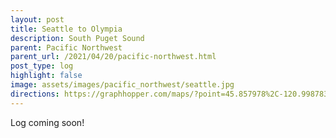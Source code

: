 ```yaml
---
layout: post
title: Seattle to Olympia
description: South Puget Sound
parent: Pacific Northwest
parent_url: /2021/04/20/pacific-northwest.html
post_type: log
highlight: false
image: assets/images/pacific_northwest/seattle.jpg
directions: https://graphhopper.com/maps/?point=45.857978%2C-120.998783&point=45.999943%2C-121.490679&point=46.26908%2C-121.578655&point=46.535942%2C-121.957211&point=46.60884%2C-121.673026&point=46.723859%2C-121.830139&locale=en-us&elevation=true&profile=bike&use_miles=false&selected_detail=Elevation&layer=TF%20Cycle
---
```


<script src="https://cdn.jsdelivr.net/npm/publicalbum@latest/embed-ui.min.js" async></script>
<div class="pa-carousel-widget"
  data-link="https://photos.app.goo.gl/mvdENWKsh8g6hjFBA"
  data-title="High Cascades"
  data-description="36 new photos added to shared album">
  <object data="https://lh3.googleusercontent.com/IeL03Ki1t8NRZKi_wNyxpnogopf-XvEz2FVg6YwjK4WnOi6WxGP-WXJBhyWti_P_hk9Upwrg3MS9yOr52JLg3afpk2uYttycj_Si-drqOyZEz4XKslmOLVjx1L6PaGf7J6syUMvYEQ=w1920-h1080"></object>
  <object data="https://lh3.googleusercontent.com/dGpZ9xii1nuKDwRI1K7HZPw0Y1MyK3aEkNp7ZiJkFHQNy7MgLEHGRK8nXEOCm3rt7BjXpT2o0ZFm9RqXf-rvJZPThYQ2D-D649rjPxIPDQB4RnbnpHbrBeK4FpGqjdlW7dDfOfDxaQ=w1920-h1080"></object>
  <object data="https://lh3.googleusercontent.com/7Vf7USDneuD2IysBLXn1ZQ1DYIR7Ejc1ZNFjHikqZM5bA7osJt9k5yceVdiRNKUzApAiYeunYSiRkkY493qFTrmG3KO0jmunz5xcqxoX6q0HjwS_isbV76LzhZKydb1FpbCF-QBk8w=w1920-h1080"></object>
  <object data="https://lh3.googleusercontent.com/Pbih6GuQ0dcTYoyCnwr1oQ44q-IBXgZDTIzyIe3ywys-Tmd5iiHG28fRNJAYkgX1cyJkKoMB_Eb9qwLciizi5P4u4AzZfVw9W-kyNPBfzkhSZ4oen9TjHwlnkwaS5NqxtH71p8-l-A=w1920-h1080"></object>
  <object data="https://lh3.googleusercontent.com/jyveH9kgYWYjkGO_4Mvq2jW9fqQownm2Gajk9glsuzVp3gnxZMZayEiVCzhNHeLg7JBa_fQjWjQrJ_WcLfIqx7wmzHzDEoh-Nmy_LfVKMeDEJArOT13auCZd9X6GcLUsbSBhbVp2yQ=w1920-h1080"></object>
  <object data="https://lh3.googleusercontent.com/Lz1ysT4gCNzJ7q8F28VxHorD7emxZBoqbAY408-GWEcQk-PIn7FNdn8AFhTSl21iELKiBYPA4vNd8aMYr8KTVuqsiBCNijZIHIa7f8S9rNKc5Qe37p16Zf5N9workIpO6Kym3dguow=w1920-h1080"></object>
  <object data="https://lh3.googleusercontent.com/cPjH2_I7VCa3pnHQ2UydPaGbUdjBOYB7P7JhMz2sDsFFrdeuFhaHRxTAbNXsPMMSTeyfTdRlOBZ0ROFxK__qrdPkmeDeduGuPZAF26Yq0BswP-lfZzd0f5k7fRpVqAz3vNBHQ5zwcw=w1920-h1080"></object>
  <object data="https://lh3.googleusercontent.com/baeo05bFOBLdAQKnHJD95TAutfNXAaWQMC3zoyNaYsEDvy6OnTtv36-U47_IDsWJ5s2-MMY598YR-TmtVz6pSHoSY5fGS5Nx8CrQHQ5uJohqwsZLjd8DZ_H4YYHDk1mmuj4gEGgMxQ=w1920-h1080"></object>
  <object data="https://lh3.googleusercontent.com/x7dTo70fnqIYfsrdTPVFSLnHIei6JY1JUf9D91ATlDFROYNVJoj6-YXU8LKb2t5rlAw2T6aArHVWBuChFQa2KFTqqXQJiY-y63ezRIkrRM12LdF_o5t2heVSvDiF6cLijipv-tUrYA=w1920-h1080"></object>
  <object data="https://lh3.googleusercontent.com/0xs3obssH_rlcUwSfVnWosdhO705p2WxkLsFXlXZ0W-hgAk9ECa0K5Lr3BCsYO3cjIaZO4fZL7RKVi_cUrv9JzEeMVnIHtps2Him5Pqs-EqmIyZuOd-RYhoWAOcnCeszm3UuSfR2Ww=w1920-h1080"></object>
  <object data="https://lh3.googleusercontent.com/e1hB3qjouuyVXWp8JcsPGyjoDaksyusHavj0oJQAOy66W5V1LL_Ry2SvRfjO2s1VYYeacth_e_Zqqnb3byIFPnpihlfzSM17nH6sfj1zCrv0C2f94iCudXops0L66mS5s2tZnId-tw=w1920-h1080"></object>
  <object data="https://lh3.googleusercontent.com/5m83c94ye8E37iULr8GhpzVWd5GXwVQetu6A2raQ5yWyOeVkEOVZ0C6VVvk79PcBX2oaYiykRl0oEjwIBNKwqenvHP8CYMihmBkXLOCA1cXYsrGEXrw5cGWvOl3Y-oORhnttTuUYLQ=w1920-h1080"></object>
  <object data="https://lh3.googleusercontent.com/vv8-LHq7kZIz9vOVO7AazipC28Y2BGVAadsE1hFyn2tTHF02r31I2dAR8_0QFvzB2sH8LspAyI4B85sR2DtNe4RPlbmTWRKv1pI1yl6JGXFygDRuLJP_W1R8SXb6ivPSprQCBgA7uA=w1920-h1080"></object>
  <object data="https://lh3.googleusercontent.com/uXWbOpRgvMz4vvP0DwqghhXNprjWdJyinVRcN3WOcEQR0JACFkd3RgmqSOBpOB_EdfmWR4Dtb0dyWQbV7J6wIae3yEwSyxchaDzIqle-1m9XZ3k2-tHtkPippBOJ0MnRAd1yNGUFkg=w1920-h1080"></object>
  <object data="https://lh3.googleusercontent.com/7khGdNAkSIn22Rq2V8N7MR3ZPpM4CfvW_aCdy3e41wYv-ZUxAIznAewzpN9qbJoPwEqb9VygT8gxF3GwuoIbNVJgKC1amWGa9TbwpYqWjBzyxFxOehPQcQBHUbQTgIXCkVNL6H9OSg=w1920-h1080"></object>
  <object data="https://lh3.googleusercontent.com/I3MUB0YOM5ofzqxGsh-cJRCjkKM0E9DxmPKzPwYz59NPgfAQrZP5G0XCW9HT_Gyn_BgDh8wsG6tjof-Vqg_JDFno2L8r5Lq-pVI5vLEXNjnXrsuau3Z2RaYxvGJ-mMQiL4KZWWusdw=w1920-h1080"></object>
  <object data="https://lh3.googleusercontent.com/2hFteyFHvaB_EJFqfJMnihHEvJLSgrGg5uSHVwOB6M3m8TH4Ahxms711Hrna07oitYP2x28M7Ejigp5GcqBbzMIzKikD4lbpEaOPydPtw-JjwlKximLQ0ZoN2cqBOj8jOuEa4x9uAg=w1920-h1080"></object>
  <object data="https://lh3.googleusercontent.com/XjwFCaskOQ6wSNqe5CG6o8N9WH4GXkkjJ2shg1hOZNrtQkUMFxkFpmK7NhVvld5SUbXxxlfsxhD9QQzzH5lbh9yrybtfjpt1kqs4Q1mAWPNihNoW3I3oAiec6duQe-yiOsx0aKVeJg=w1920-h1080"></object>
  <object data="https://lh3.googleusercontent.com/AqDsjzoHN84fxiWThecfb2m9PvQXGtmOeXP8kjzFC4ARj-uDuBKZxSANIUhHj5oVhnNI3GUb0-cUYtFnsQUXZAg-U3kITgDiibW_mxwNSF3m7YntOmoOHSvSLu_lcFUqgcorNOQfFQ=w1920-h1080"></object>
  <object data="https://lh3.googleusercontent.com/SAAIevwOKDa7LMLTLMmRLZs75K3_1HdliGYPr51gYxXjAvJv0HteOg4k2lqcwVZdtty8CVP7lz2KaybKx6a696OCnqOJi4OwJKUSJN98A0UZMrCi4Oz1jmYknee-kgn9ECo2LHFdzw=w1920-h1080"></object>
  <object data="https://lh3.googleusercontent.com/obMePVnZD5HOhC0DE1xpbrUaRO5ugt6tklZ4Dm4NqOZ7Ke7nGuILVo3n1ArhYOefyDCUZ3aSMcbIj0ZbX7ERrU_ULyNxyWinRad5lTq09vx_7OtEmkPrIfbFHMMsYjLBU3rDYzRB8g=w1920-h1080"></object>
  <object data="https://lh3.googleusercontent.com/MJ52oPPeaKMDw48H9_TgIA2cIQC2CS5-U3QD0BQadSNl7al9nRXvVCmgoQ5ioexKb7JYxi28_WgnD_5Sg9jzk_N2lrPBbzvIcKgiYpLegGujnV58sCenrVZS7WZ0lKyxpDgMRR5n-w=w1920-h1080"></object>
  <object data="https://lh3.googleusercontent.com/RtfsMvEjyiempj4Q6wniBf9wG_E7qigBnJycP30Ckr5WzuyitB2si5CSn3VgHuZOPj5S2KK-Um1A4XFAJWa1KmoQ-kjCwRvLdYime0qBXzaZ-7o5nnx0UkEYK7uvSk4rliqkTzmjig=w1920-h1080"></object>
  <object data="https://lh3.googleusercontent.com/F8RnbuMLPAVqJhnO8vAcJG340L3llEMi8hw0HXM8yXwceMmxTsrpw3SLBlOoyy0NhxehmXSrSE5GW2hatlfn9wDX978N0T6IOHPY8AslOmKKMgboBvGYy48ZxRbxFkxtgQMH5dUOPw=w1920-h1080"></object>
  <object data="https://lh3.googleusercontent.com/Rw5ydaET02TA9NapJSgQcoNgEqpBjTDBYBxzAcjuXjA3PcvC_WUJTJQjlZEXrMuxx_ceCEnvcQgfpqk7mijXPssTAroIN8ZG7wPnt_K5wF5lSIri7mDb3s4_qZNyf_tbdejMZxL-wg=w1920-h1080"></object>
  <object data="https://lh3.googleusercontent.com/-nCmRoo7L6YGl9PeDz0ZlyCzW4LRjkfrRzzZVb6dphfUIR0mjUvnw0kRQjMZC079NbNnRf19n1qqSJl6ZsQAKoO9GZOFhBKS4PzaClURN0qxex_jpNjPJnNVBCZOg2p48LrfAAUFkQ=w1920-h1080"></object>
  <object data="https://lh3.googleusercontent.com/a4Y2JQWAkigPtp2EEGJXUcgM-t7siS2uqAFedHuHQ_C0yn4oCdVIbifOd1qbuGhhzxefkYRycGxNGR2gxK8qckDf2WvBe-OLbxGgW-_UbDQr2kgabjSJMzSN1AnKO_YxdADvtlO7mQ=w1920-h1080"></object>
  <object data="https://lh3.googleusercontent.com/V_sj4j65P4qhFKvoHlPZEZ7AsjugJWd829suoVjYzDu1tCd_umsZ8jrM4eLEbCS1uXzo-6UgYsa6OEGcyWvBULlp_bGMGffTUOTOCC4ZWfYgLbiPAWmwhMDZrKzeltA05j8JdUmpxA=w1920-h1080"></object>
  <object data="https://lh3.googleusercontent.com/n_HfHwb-3ij_tlkrlmbW9ZJMgkdThB4ctdVnoOeYgdiOQQ76z8UP5yBXTVY0KmiCpepvXIkWkq6B8eVShs5bku9a-7IV4jsAkxBcTkmm15q8oLyd1DRLQ3YzZNRCBJr1troy88S8BQ=w1920-h1080"></object>
  <object data="https://lh3.googleusercontent.com/rQTjr7mgo5REYk0-U6zZdbmJE4pOQC-1RWZtPLl61XfNgYrCWC9vkJ_RTvZSJ605HaQh1NMQVEmb397AhW_rFBkMaY2IwmXxb-CIgPtAJM6Jk9Gl7zfphFTs6Yt1ahLOm4Cl15mPAg=w1920-h1080"></object>
  <object data="https://lh3.googleusercontent.com/yJESXbLmYB-re7oPz1HJkZq-bib1loxTK-zFKQJVmzKJ_WR7cNKJ24qsHmC32bCfl28mQsTYlIoD_fpRxhMKFdIynw0k7pg4En-6TKtADTkPhMvK36U6iSHsS97qrH6_oedLqFQL3g=w1920-h1080"></object>
  <object data="https://lh3.googleusercontent.com/qUkfZQYqs-6-liWXuFKWYIOQp_p11mAqRn2JJugOTC3IUDBUGCpShF8VjUs215mvd7cf57C5R7fzwOIgfXglm0RfqecKrlcxwCet2HpEUnbr_Nrtob7DxTDCBpuMyP0LINGaPMrY2A=w1920-h1080"></object>
  <object data="https://lh3.googleusercontent.com/eCJvJVfCB6YS-nhuH0fP2HrajF9mexotiBKyM4oYrHNfzYSU3iEX4WTis_OQJBGrrJwO2xQ2Y1ipj5zJ7uebhjhZOZ80Ikg8Z93zKidel4FVVNhTSdMlC1qKOptYto4AqG93RgUXzA=w1920-h1080"></object>
  <object data="https://lh3.googleusercontent.com/j-QJs90wYLanCo1iYOG4TjHts7KLS8G6zz__mbmZ3ARahAp-RL5Js-_woXL3pkcL6gqxmvpRs9US2BIAcob7f_qkHt4yhXxFpUZV4rkGF3nNEjfGgE-IXS5EWFl5UTegb2AidAbJ_A=w1920-h1080"></object>
  <object data="https://lh3.googleusercontent.com/ImPWTGHchLvxi36h1CSXR1iVU_HTGV18FP4pfoRPtsUe7iKH2pASmjTFBav1PVh6q-vvdl3mRv3xRgRRczD82soFVTn-3-BkDCikf_nMN0Y7LQMPVSdzeeKIi3p2KwTah0YDf4ThiA=w1920-h1080"></object>
  <object data="https://lh3.googleusercontent.com/OBkLU-ZyngXlutsSXTn_V8QWQjvtHgT_K6zE4LJ5JtbTwSHGZ6bSi-b3lRcojcVcNytan0uOGftNiO4EPEN-U3q2ndDh9dTfx6Ow2LTcxL5g1BvoIBomYuNDyPmFT-aMrEjDQLDr9g=w1920-h1080"></object>
</div>


Log coming soon!